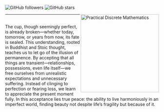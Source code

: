 ![GitHub followers](https://img.shields.io/github/followers/clintaire?style=social) ![GitHub stars](https://img.shields.io/github/stars/clintaire?style=social)

<a href="https://github.com/clintaire/Task/blob/main/src/Images/EGY2.jpg"><img src="https://github.com/clintaire/Task/blob/main/src/Images/CUP.png" alt="Practical Discrete Mathematics" height="256px" align="right"></a>

<hr>
<br>
The cup, though seemingly perfect, is already broken—whether today, tomorrow, or years from now, its fate is sealed. This understanding, rooted in Buddhist and Stoic thought, teaches us to let go of the illusion of permanence. By accepting that all things are transient—relationships, possessions, even life itself—we free ourselves from unrealistic expectations and unnecessary suffering. Instead of clinging to perfection or fearing loss, we learn to appreciate the present moment fully. In this acceptance lies true peace: the ability to live harmoniously in an imperfect world, finding beauty not despite life’s fragility but because of it.
